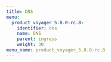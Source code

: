 ```yaml
---
title: DNS
menu:
  product_voyager_5.0.0-rc.8:
    identifier: dns
    name: DNS
    parent: ingress
    weight: 30
menu_name: product_voyager_5.0.0-rc.8
---
```

